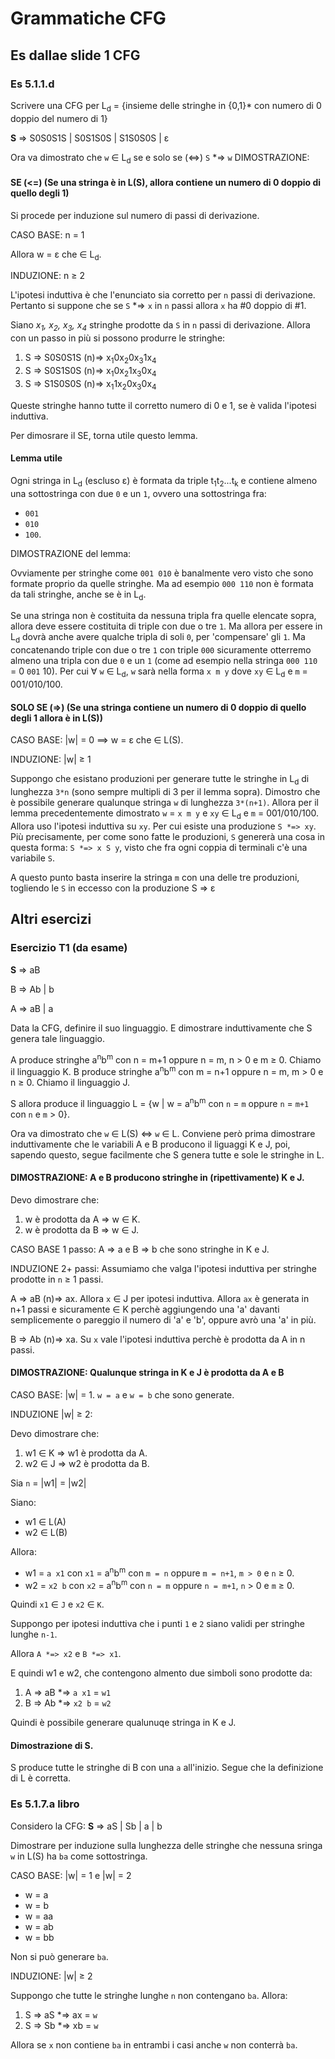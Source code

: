 # Grammatiche CFG
## Es dallae slide 1 CFG
### Es 5.1.1.d
Scrivere una CFG per L<sub>d</sub> = {insieme delle stringhe in {0,1}* con numero di 0 doppio del numero di 1}

**S** => S0S0S1S | S0S1S0S | S1S0S0S | &epsilon;

Ora va dimostrato che `w` &isin; L<sub>d</sub> se e solo se (<=>) `S` *=> `w`
DIMOSTRAZIONE:

#### SE (<=) (Se una stringa è in L(S), allora contiene un numero di 0 doppio di quello degli 1)
Si procede per induzione sul numero di passi di derivazione.

CASO BASE: n = 1

Allora w = &epsilon; che &isin; L<sub>d</sub>.

INDUZIONE: n &ge; 2

L'ipotesi induttiva è che l'enunciato sia corretto per `n` passi di derivazione. Pertanto si suppone che se `S` *=> `x` in `n` passi allora `x` ha \#0 doppio di \#1.

Siano *x<sub>1</sub>, x<sub>2</sub>, x<sub>3</sub>, x<sub>4</sub>* stringhe prodotte da `S` in `n` passi di derivazione. Allora con un passo in più si possono produrre le stringhe:
1. S => S0S0S1S (n)=> x<sub>1</sub>0x<sub>2</sub>0x<sub>3</sub>1x<sub>4</sub>
2. S => S0S1S0S (n)=> x<sub>1</sub>0x<sub>2</sub>1x<sub>3</sub>0x<sub>4</sub>
3. S => S1S0S0S (n)=> x<sub>1</sub>1x<sub>2</sub>0x<sub>3</sub>0x<sub>4</sub>


Queste stringhe hanno tutte il corretto numero di 0 e 1, se è valida l'ipotesi induttiva.

Per dimosrare il SE, torna utile questo lemma.
#### Lemma  utile
Ogni stringa in L<sub>d</sub> (escluso &epsilon;) è formata da triple t<sub>1</sub>t<sub>2</sub>...t<sub>k</sub> e contiene almeno una sottostringa con due `0` e un `1`, ovvero una sottostringa fra:
- `001`
- `010`
- `100`.

DIMOSTRAZIONE del lemma:

Ovviamente per stringhe come `001 010` è banalmente vero visto che sono formate proprio da quelle stringhe. Ma ad esempio
`000 110` non è formata da tali stringhe, anche se è in L<sub>d</sub>.

Se una stringa non è costituita da nessuna tripla fra quelle elencate sopra, allora deve essere costituita di triple con due o tre `1`. Ma allora per essere in L<sub>d</sub> dovrà anche avere qualche tripla di soli `0`, per 'compensare' gli `1`. Ma concatenando triple con due o tre `1` con triple `000` sicuramente otterremo almeno una tripla con due `0` e un `1` (come ad esempio nella stringa `000 110` = 0 `001` 10). Per cui &forall; `w` &isin; L<sub>d</sub>, `w` sarà nella forma `x m y` dove `xy` &isin; L<sub>d</sub> e
`m` = 001/010/100.


#### SOLO SE (=>) (Se una stringa contiene un numero di 0 doppio di quello degli 1 allora è in L(S))

CASO BASE: |w| = 0 ==> w = &epsilon; che &isin; L(S).

INDUZIONE: |w| &ge; 1

Suppongo che esistano produzioni per generare tutte le stringhe in L<sub>d</sub> di lunghezza `3*n` (sono sempre multipli di 3 per il lemma sopra).
Dimostro che è possibile generare qualunque stringa `w` di lunghezza `3*(n+1)`. Allora per il lemma precedentemente dimostrato `w` = `x m y` e `xy` &isin; L<sub>d</sub> e `m` = 001/010/100. Allora uso l'ipotesi induttiva su `xy`. Per cui esiste una produzione `S *=> xy`. Più precisamente, per come sono fatte le produzioni, `S` genererà una cosa in questa forma: `S *=> x S y`, visto che fra ogni coppia di terminali c'è una variabile `S`.

A questo punto basta inserire la stringa `m` con una delle tre produzioni, togliendo le `S` in eccesso con la produzione
S => &epsilon;


## Altri esercizi
### Esercizio T1 (da esame)

**S** => aB

B => Ab | b

A => aB | a

Data la CFG, definire il suo linguaggio. E dimostrare induttivamente che S genera tale linguaggio.

A produce stringhe a<sup>n</sup>b<sup>m</sup> con n = m+1 oppure n = m, n > 0 e m &ge; 0. Chiamo il linguaggio K.
B produce stringhe a<sup>n</sup>b<sup>m</sup> con m = n+1 oppure n = m, m > 0 e n &ge; 0. Chiamo il linguaggio J.

S allora produce il linguaggio L = {w | w = a<sup>n</sup>b<sup>m</sup> con `n` = `m` oppure `n` = `m+1` con `n` e `m` > 0}.

Ora va dimostrato che `w` &isin; L(S) <=> `w` &isin; L.
Conviene però prima dimostrare induttivamente che le variabili A e B producono il liguaggi K e J, poi, sapendo questo, segue facilmente che S genera tutte e sole le stringhe in L.

#### DIMOSTRAZIONE: A e B producono stringhe in (ripettivamente) K e J.

Devo dimostrare che:
1. w è prodotta da A => w &isin; K.
2. w è prodotta da B => w &isin; J.


CASO BASE 1 passo:
A => a e B => b che sono stringhe in K e J.

INDUZIONE 2+ passi:
Assumiamo che valga l'ipotesi induttiva per stringhe prodotte in  `n` &ge; 1 passi.

A => aB (n)=> ax. Allora `x` &isin; J per ipotesi induttiva. Allora `ax` è generata in n+1 passi e sicuramente &isin; K perchè aggiungendo una 'a' davanti semplicemente o pareggio il numero di 'a' e 'b', oppure avrò una 'a' in più.

B => Ab (n)=> xa. Su `x` vale l'ipotesi induttiva perchè è prodotta da A in n passi.



#### DIMOSTRAZIONE: Qualunque stringa in K e J è prodotta da A e B

CASO BASE: |w| = 1.
`w = a` e `w = b` che sono generate.

INDUZIONE |w| &ge; 2:

Devo dimostrare che:

1. w1 &isin; K => w1 è prodotta da A.
2. w2 &isin; J => w2 è prodotta da B.

Sia `n` = |w1| = |w2|

Siano:

- w1 &isin; L(A)
- w2 &isin; L(B)

Allora:

- w1 = `a x1` con `x1` = a<sup>n</sup>b<sup>m</sup> con `m = n` oppure `m = n+1`, `m > 0` e `n` &ge; 0.
- w2 = `x2 b` con `x2` = a<sup>n</sup>b<sup>m</sup> con `n = m` oppure `n = m+1`, `n` > 0 e `m` &ge; 0.

Quindi `x1` &isin; `J` e `x2` &isin; `K`.

Suppongo per ipotesi induttiva che i punti `1` e `2` siano validi per stringhe lunghe `n-1`.

Allora `A *=> x2` e `B *=> x1`.

E quindi w1 e w2, che contengono almento due simboli sono prodotte da:

1. A => aB *=> `a x1` = `w1`
2. B => Ab *=> `x2 b` = `w2`

Quindi è possibile generare qualunuqe stringa in K e J.

#### Dimostrazione di S.
S produce tutte le stringhe di B con una `a` all'inizio. Segue che la definizione di L è corretta.


### Es 5.1.7.a libro

Considero la CFG: **S** => aS | Sb | a | b

Dimostrare per induzione sulla lunghezza delle stringhe che nessuna sringa `w` in L(S) ha `ba` come sottostringa.

CASO BASE: |w| = 1 e |w| = 2

- w = a
- w = b
- w = aa
- w = ab
- w = bb

Non si può generare `ba`.

INDUZIONE: |w| &ge; 2

Suppongo che tutte le stringhe lunghe `n` non contengano `ba`.
Allora:

1. S => aS *=> ax = `w`
2. S => Sb *=> xb = `w`

Allora se `x` non contiene `ba` in entrambi i casi anche `w` non conterrà `ba`.
